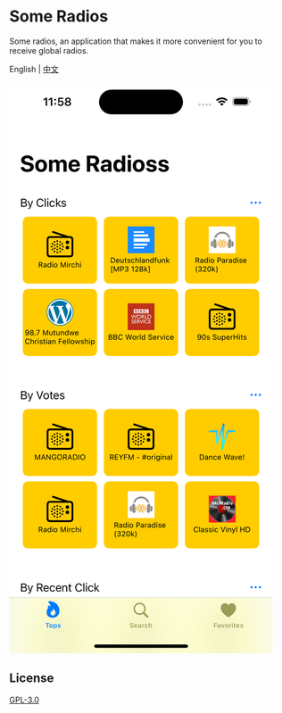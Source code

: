 # Some Radios

Some radios, an application that makes it more convenient for you to receive global radios.

English | [中文](./README_ZH.md)

![app](./app.png)

## License

[GPL-3.0](LICENSE)
